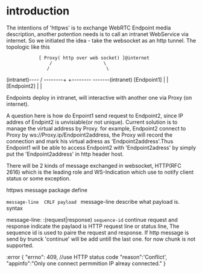 
# introduction
The intentions of 'httpws' is to exchange WebRTC Endpoint media description, another potention needs is to call an intranet WebService via internet. So we initiated the idea - take the websocket as an http tunnel.  The topologic like this

                  
                [ Proxy( http over web socket) ]@internet
                    /                   \
                   /                     \
  (intranet)----  / --------+   +-------- \-------(intranet)
              [Endpoint1]    |   |      [Endpoint2]
                             |   |
      
Endpoints deploy in intranet, will interactive with another one via Proxy (on internet).


A question here is how do Enpoint1 send request to Endpoint2, since IP addres of Endpint2 is unvisiable(or not unique). Current solution is to manage the virtual address by Proxy. for example, Endpoint2 connect to Proxy by ws://Proxy.ip/Endpoint2address, the Proxy will record the connection and mark his virtual adress as 'Endpoint2address'.Thus Endpoint1 will be able to access Endpoint2 with 'Endpoint2adress' by simply put the 'Endpoint2address' in http header host.

There will be 2 kinds of message exchanged in websocket, HTTP(RFC 2616) which is the leading role and WS-Indication which use to notify client status or some exception.

httpws message package define

`message-line  CRLF payload `
message-line describe what payload is. syntax 

message-line:
:(request|response) `sequence-id` continue
request and response indicate the paylaod is HTTP request line or status line, The sequence id is used to paire the request and response. If http message is send by trunck 'continue' will be add untill the last one. for now chunk is not supported.


:error
{
    "errno": 409, //use HTTP status code
    "reason":'Conflict',
    "appinfo":"Only one connect permmition IP alreay connected."
}
